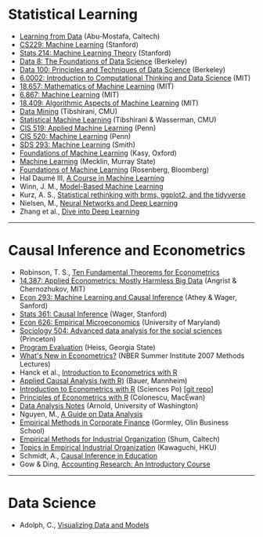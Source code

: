 # Statistical Learning

- [Learning from Data](https://work.caltech.edu/telecourse.html) (Abu-Mostafa, Caltech)
- [CS229: Machine Learning](http://cs229.stanford.edu/index.html) (Stanford)
- [Stats 214: Machine Learning Theory](http://web.stanford.edu/class/stats214/) (Stanford)
- [Data 8: The Foundations of Data Science](http://data8.org/) (Berkeley)
- [Data 100: Principles and Techniques of Data Science](https://ds100.org/) (Berkeley)
- [6.0002: Introduction to Computational Thinking and Data Science](https://ocw.mit.edu/courses/electrical-engineering-and-computer-science/6-0002-introduction-to-computational-thinking-and-data-science-fall-2016/) (MIT)
- [18.657: Mathematics of Machine Learning](https://ocw.mit.edu/courses/mathematics/18-657-mathematics-of-machine-learning-fall-2015/) (MIT)
- [6.867: Machine Learning](https://ocw.mit.edu/courses/electrical-engineering-and-computer-science/6-867-machine-learning-fall-2006/) (MIT)
- [18.409: Algorithmic Aspects of Machine Learning](https://ocw.mit.edu/courses/mathematics/18-409-algorithmic-aspects-of-machine-learning-spring-2015/) (MIT)
- [Data Mining](https://www.stat.cmu.edu/~ryantibs/datamining/) (Tibshirani, CMU)
- [Statistical Machine Learning](https://www.stat.cmu.edu/~ryantibs/statml/) (Tibshirani & Wasserman, CMU)
- [CIS 519: Applied Machine Learning](https://www.seas.upenn.edu/~cis519/fall2018/index.html) (Penn)
- [CIS 520: Machine Learning](https://alliance.seas.upenn.edu/~cis520/dynamic/2021/wiki/index.php?n=Main.HomePage) (Penn)
- [SDS 293: Machine Learning](http://www.science.smith.edu/~jcrouser/SDS293/) (Smith)
- [Foundations of Machine Learning](https://maxkasy.github.io/home/ML_Oxford_2022/) (Kasy, Oxford)
- [Machine Learning](http://campus.murraystate.edu/academic/faculty/cmecklin/STA430/_book/) (Mecklin, Murray State)
- [Foundations of Machine Learning](https://bloomberg.github.io/foml/#home) (Rosenberg, Bloomberg)
- Hal Daumé III, [A Course in Machine Learning](http://ciml.info/) 
- Winn, J. M., [Model-Based Machine Learning](https://www.mbmlbook.com/)
- Kurz, A. S., [Statistical rethinking with brms, ggplot2, and the tidyverse](https://bookdown.org/content/4857/) 
- Nielsen, M., [Neural Networks and Deep Learning](http://neuralnetworksanddeeplearning.com/)
- Zhang et al., [Dive into Deep Learning](https://d2l.ai/index.html)

---

# Causal Inference and Econometrics

- Robinson, T. S., [Ten Fundamental Theorems for Econometrics](https://bookdown.org/ts_robinson1994/10_fundamental_theorems_for_econometrics/)
- [14.387: Applied Econometrics: Mostly Harmless Big Data](https://ocw.mit.edu/courses/economics/14-387-applied-econometrics-mostly-harmless-big-data-fall-2014/index.htm) (Angrist & Chernozhukov, MIT)
- [Econ 293: Machine Learning and Causal Inference](https://gsbdbi.github.io/ml_tutorial/) (Athey & Wager, Sanford)
- [Stats 361: Causal Inference](https://web.stanford.edu/~swager/stats361.pdf) (Wager, Stanford)
- [Econ 626: Empirical Microeconomics](http://economics.ozier.com/econ626/) (University of Maryland)
- [Sociology 504: Advanced data analysis for the social sciences](http://www.princeton.edu/~mjs3/soc504_s2015/) (Princeton)
- [Program Evaluation](https://evalsp20.classes.andrewheiss.com/syllabus/) (Heiss, Georgia State)
- [What's New in Econometrics?](https://www.nber.org/lecture/summer-institute-2007-methods-lectures-whats-new-econometrics) (NBER Summer Institute 2007 Methods Lectures)
- Hanck et al., [Introduction to Econometrics with R](https://bookdown.org/machar1991/ITER/)
- [Applied Causal Analysis (with R)](https://bookdown.org/paul/applied-causal-analysis/) (Bauer, Mannheim)
- [Introduction to Econometrics with R](https://daviddalpiaz.github.io/appliedstats/) (Sciences Po) [[git repo](https://github.com/ScPoEcon/ScPoEconometrics)] 
- [Principles of Econometrics with  R](https://bookdown.org/ccolonescu/RPoE4/) (Colonescu, MacEwan)
- [Data Analysis Notes](https://jrnold.github.io/intro-methods-notes/) (Arnold, University of Washington)
- Nguyen, M., [A Guide on Data Analysis](https://bookdown.org/mike/data_analysis/)
- [Empirical Methods in Corporate Finance](http://www.gormley.info/phd-notes.html) (Gormley, Olin Business School)
- [Empirical Methods for Industrial Organization](https://www.its.caltech.edu/~mshum/gradio/ioclass.html) (Shum, Caltech)
- [Topics in Empirical Industrial Organization](https://kohei-kawaguchi.github.io/EmpiricalIO/) (Kawaguchi, HKU)
- Schmidt, A., [Causal Inference in Education](https://bookdown.org/aschmi11/causal_inf/)
- Gow & Ding, [Accounting Research: An Introductory Course](http://www.iangow.me/far_book/)

---

# Data Science

- Adolph, C., [Visualizing Data and Models](http://faculty.washington.edu/cadolph/index.php?page=22)